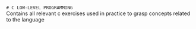 `# C LOW-LEVEL PROGRAMMING`  
Contains all relevant c exercises used in practice to grasp concepts related to the language  



